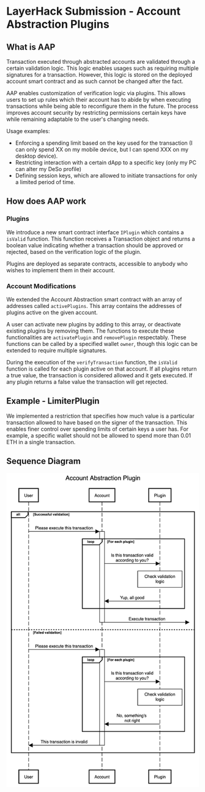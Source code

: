 # LayerHack Submission - Account Abstraction Plugins

## What is AAP

Transaction executed through abstracted accounts are validated through a certain validation logic. This logic enables usages such as requiring multiple signatures for a transaction. However, this logic is stored on the deployed account smart contract and as such cannot be changed after the fact.

AAP enables customization of verification logic via plugins. This allows users to set up rules which their account has to abide by when executing transactions while being able to reconfigure them in the future. The process improves account security by restricting permissions certain keys have while remaining adaptable to the user's changing needs. 

Usage examples:
* Enforcing a spending limit based on the key used for the transaction (I can only spend XX on my mobile device, but I can spend XXX on my desktop device).
* Restricting interaction with a certain dApp to a specific key (only my PC can alter my DeSo profile)
* Defining session keys, which are allowed to initiate transactions for only a limited period of time.

## How does AAP work

### Plugins

We introduce a new smart contract interface `IPlugin` which contains a `isValid` function. This function receives a Transaction object and returns a boolean value indicating whether a transaction should be approved or rejected, based on the verification logic of the plugin. 

Plugins are deployed as separate contracts, accessible to anybody who wishes to implement them in their account.

### Account Modifications

We extended the Account Abstraction smart contract with an array of addresses called `activePlugins`. This array contains the addresses of plugins active on the given account.

A user can activate new plugins by adding to this array, or deactivate existing plugins by removing them. The functions to execute these functionalities are `activatePlugin` and `removePlugin` respectably. These functions can be called by a specified wallet `owner`, though this logic can be extended to require multiple signatures.

During the execution of the `verifyTransaction` function, the `isValid` function is called for each plugin active on that account. If all plugins return a true value, the transaction is considered allowed and it gets executed. If any plugin returns a false value the transaction will get rejected.


## Example - LimiterPlugin

We implemented a restriction that specifies how much value is a particular transaction allowed to have based on the signer of the transaction. This enables finer control over spending limits of certain keys a user has. For example, a specific wallet should not be allowed to spend more than 0.01 ETH in a single transaction. 

## Sequence Diagram

![AAP Diagram image](./AAP_Diagram.png)
